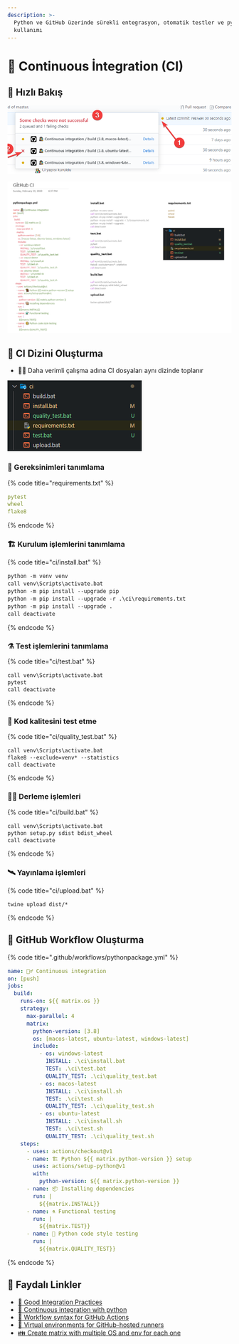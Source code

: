 ```yaml
---
description: >-
  Python ve GitHub üzerinde sürekli entegrasyon, otomatik testler ve pytest
  kullanımı
---
```


# 🔄 Continuous İntegration \(CI\)

## 👀 Hızlı Bakış

![](../.gitbook/assets/github_ci_example.png)

![](../.gitbook/assets/ci_fast_notes.png)

## 📂 CI Dizini Oluşturma

* 👨‍💼 Daha verimli çalışma adına CI dosyaları aynı dizinde toplanır

![](../.gitbook/assets/ci_folder_structure.png)

### 📃 Gereksinimleri tanımlama

{% code title="requirements.txt" %}
```yaml
pytest
wheel
flake8
```
{% endcode %}

### 🏗️ Kurulum işlemlerini tanımlama

{% code title="ci/install.bat" %}
```bash
python -m venv venv
call venv\Scripts\activate.bat
python -m pip install --upgrade pip
python -m pip install --upgrade -r .\ci\requirements.txt
python -m pip install --upgrade .
call deactivate

```
{% endcode %}

### ⚗️ Test işlemlerini tanımlama

{% code title="ci/test.bat" %}
```text
call venv\Scripts\activate.bat
pytest
call deactivate

```
{% endcode %}

### 🧪 Kod kalitesini test etme

{% code title="ci/quality\_test.bat" %}
```text
call venv\Scripts\activate.bat
flake8 --exclude=venv* --statistics
call deactivate

```
{% endcode %}

### 👷‍♂️ Derleme işlemleri

{% code title="ci/build.bat" %}
```text
call venv\Scripts\activate.bat
python setup.py sdist bdist_wheel
call deactivate

```
{% endcode %}

### 🛰️ Yayınlama işlemleri

{% code title="ci/upload.bat" %}
```text
twine upload dist/*
```
{% endcode %}

## 🔀 GitHub Workflow Oluşturma

{% code title=".github/workflows/pythonpackage.yml" %}
```yaml
name: 🕵️‍♂️ Continuous integration
on: [push]
jobs:
  build:
    runs-on: ${{ matrix.os }}
    strategy:
      max-parallel: 4
      matrix:
        python-version: [3.8]
        os: [macos-latest, ubuntu-latest, windows-latest]
        include:
          - os: windows-latest
            INSTALL: .\ci\install.bat
            TEST: .\ci\test.bat
            QUALITY_TEST: .\ci\quality_test.bat
          - os: macos-latest
            INSTALL: .\ci\install.sh
            TEST: .\ci\test.sh
            QUALITY_TEST: .\ci\quality_test.sh
          - os: ubuntu-latest
            INSTALL: .\ci\install.sh
            TEST: .\ci\test.sh
            QUALITY_TEST: .\ci\quality_test.sh
    steps:
      - uses: actions/checkout@v1
      - name: 🏗️ Python ${{ matrix.python-version }} setup
        uses: actions/setup-python@v1
        with:
          python-version: ${{ matrix.python-version }}
      - name: 📦 Installing dependencies
        run: |
          ${{matrix.INSTALL}}
      - name: ⚗️ Functional testing
        run: |
          ${{matrix.TEST}}
      - name: 🧐 Python code style testing
        run: |
          ${{matrix.QUALITY_TEST}}
```
{% endcode %}

## 🔗 Faydalı Linkler

* [📖 Good Integration Practices](https://docs.pytest.org/en/latest/goodpractices.html)
* [📃 Continuous integration with python](https://realpython.com/python-continuous-integration/)
* [📖 Workflow syntax for GitHub Actions](https://help.github.com/en/actions/reference/workflow-syntax-for-github-actions)
* [📖 Virtual environments for GitHub-hosted runners](https://help.github.com/en/actions/reference/virtual-environments-for-github-hosted-runners)
* [👪 Create matrix with multiple OS and env for each one](https://github.community/t5/GitHub-Actions/Create-matrix-with-multiple-OS-and-env-for-each-one/td-p/38339)

